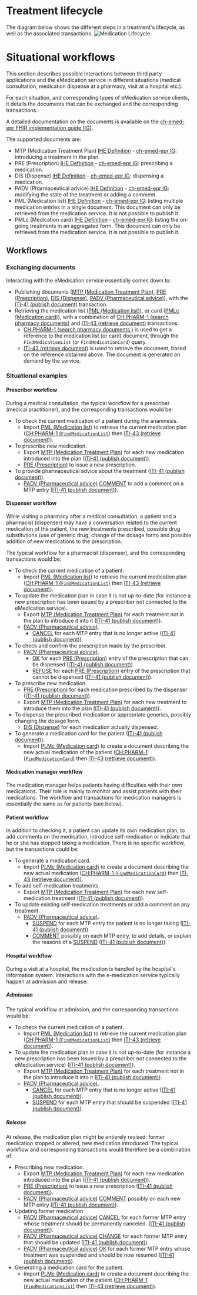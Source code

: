 # Treatment lifecycle
The diagram below shows the different steps in a treatment's lifecycle, as well as the associated transactions.
![Medication Lifecycle](../assets/workflow-medication.svg)

# Situational workflows
This section describes possible interactions between third party applications and the eMedication service in different situations (medical consultation, medication dispense at a pharmacy, visit at a hospital etc.). 

For each situation, and corresponding types of eMedication service clients, it details the documents that can be exchanged and the corresponding transactions.

A detailed documentation on the documents is available on the [ch-emed-epr FHIR implementation guide (IG)](https://build.fhir.org/ig/CARA-ch/ch-emed-epr/index.html).

The supported documents are:

* MTP (Medication Treatment Plan) [IHE Definition](https://www.ihe.net/uploadedFiles/Documents/Pharmacy/IHE_Pharmacy_Suppl_MTP.pdf) - [ch-emed-epr IG](https://build.fhir.org/ig/CARA-ch/ch-emed-epr/document_mtp.html): introducing a treatment in the plan.
* PRE (Prescription) [IHE Definition](https://www.ihe.net/uploadedFiles/Documents/Pharmacy/IHE_Pharmacy_Suppl_PRE.pdf) - [ch-emed-epr IG](https://build.fhir.org/ig/CARA-ch/ch-emed-epr/document_pre.html): prescribing a medication.
* DIS (Dispense) [IHE Definition](https://www.ihe.net/uploadedFiles/Documents/Pharmacy/IHE_Pharmacy_Suppl_DIS.pdf) - [ch-emed-epr IG](https://build.fhir.org/ig/CARA-ch/ch-emed-epr/document_dis.html): dispensing a medication.
* PADV (Pharmaceutical advice) [IHE Definition](https://www.ihe.net/uploadedFiles/Documents/Pharmacy/IHE_Pharmacy_Suppl_PADV.pdf) - [ch-emed-epr IG](https://build.fhir.org/ig/CARA-ch/ch-emed-epr/document_padv.html): modifying the state of the treatment or adding a comment.
* PML (Medication list) [IHE Definition](https://www.ihe.net/uploadedFiles/Documents/Pharmacy/IHE_Pharmacy_Suppl_PML.pdf) - [ch-emed-epr IG](https://build.fhir.org/ig/CARA-ch/ch-emed-epr/document_pml.html): listing multiple medication entries in a single document. This document can only be retrieved from the medication service. It is not possible to publish it.
* PMLc (Medication card) [IHE Definition](https://www.ihe.net/uploadedFiles/Documents/Pharmacy/IHE_Pharmacy_Suppl_PML.pdf) - [ch-emed-epr IG](https://build.fhir.org/ig/CARA-ch/ch-emed-epr/document_pmlc.html): listing the on-going treatments in an aggregated form. This document can only be retrieved from the medication service. It is not possible to publish it.

## Workflows
### Exchanging documents
Interacting with the eMedication service essentially comes down to:

* Publishing documents ([MTP (Medication Treatment Plan)](https://build.fhir.org/ig/CARA-ch/ch-emed-epr/document_mtp.html), [PRE (Prescription)](https://build.fhir.org/ig/CARA-ch/ch-emed-epr/document_pre.html), [DIS (Dispense)](https://build.fhir.org/ig/CARA-ch/ch-emed-epr/document_dis.html), [PADV (Pharmaceutical advice)](https://build.fhir.org/ig/CARA-ch/ch-emed-epr/document_padv.html)), with the [ITI-41 (publish document)](transactions/iti41.md) transaction.
* Retrieving the medication list ([PML (Medication list)](https://build.fhir.org/ig/CARA-ch/ch-emed-epr/document_pml.html)), or card ([PMLc (Medication card)](https://build.fhir.org/ig/CARA-ch/ch-emed-epr/document_pmlc.html)), with a combination of [CH:PHARM-1 (search pharmacy documents)](transactions/chpharm1.md) and [ITI-43 (retrieve document)](transactions/iti43.md) transactions:
    * [CH:PHARM-1 (search pharmacy documents )](transactions/chpharm1.md) is used to get a reference to the medication list (or card) document, through the ```FindMedicationList``` (or ```FindMedicationCard```) query.
    * [ITI-43 (retrieve document)](transactions/iti43.md) is used to retrieve the document, based on the reference obtained above. The document is generated on demand by the service.

### Situational examples
#### Prescriber workflow
During a medical consultation, the typical workflow for a prescriber (medical practitioner), and the corresponding transactions would be:

* To check the current medication of a patient during the anamnesis.
    * Import [PML (Medication list)](https://build.fhir.org/ig/CARA-ch/ch-emed-epr/document_pml.html) to retrieve the current medication plan ([CH:PHARM-1 (```FindMedicationList```)](transactions/chpharm1.md) then [ITI-43 (retrieve document)](transactions/iti43.md)).
* To prescribe new medication.
    * Export [MTP (Medication Treatment Plan)](https://build.fhir.org/ig/CARA-ch/ch-emed-epr/document_mtp.html) for each new medication introduced into the plan ([ITI-41 (publish document)](transactions/iti41.md)).
    * [PRE (Prescription)](https://build.fhir.org/ig/CARA-ch/ch-emed-epr/document_pre.html) to issue a new prescription.
* To provide pharmaceutical advice about the treatment ([ITI-41 (publish document)](transactions/iti41.md)).
    * [PADV (Pharmaceutical advice)](https://build.fhir.org/ig/CARA-ch/ch-emed-epr/document_padv.html) [COMMENT](https://build.fhir.org/ig/CARA-ch/ch-emed-epr/document_padv.html#padv-comment) to add a comment on a MTP entry ([ITI-41 (publish document)](transactions/iti41.md)).

#### Dispenser workflow
While visiting a pharmacy after a medical consultation, a patient and a pharmacist (dispenser) may have a conversation related to the current medication of the patient, the new treatments prescribed, possible drug substitutions (use of generic drug, change of the dosage form) and possible addition of new medications to the prescription.

The typical workflow for a pharmacist (dispenser), and the corresponding transactions would be:

* To check the current medication of a patient.
    * Import [PML (Medication list)](https://build.fhir.org/ig/CARA-ch/ch-emed-epr/document_pml.html) to retrieve the current medication plan ([CH:PHARM-1 (```FindMedicationList```)](transactions/chpharm1.md) then [ITI-43 (retrieve document)](transactions/iti43.md)).
* To update the medication plan in case it is not up-to-date (for instance a new prescription has been issued by a prescriber not connected to the eMedication service).
    * Export [MTP (Medication Treatment Plan)](https://build.fhir.org/ig/CARA-ch/ch-emed-epr/document_mtp.html) for each treatment not in the plan to introduce it into it ([ITI-41 (publish document)](transactions/iti41.md)).
    * [PADV (Pharmaceutical advice)](https://build.fhir.org/ig/CARA-ch/ch-emed-epr/document_padv.html).
        * [CANCEL](https://build.fhir.org/ig/CARA-ch/ch-emed-epr/document_padv.html#padv-cancel) for each MTP entry that is no longer active ([ITI-41 (publish document)](transactions/iti41.md)).
* To check and confirm the prescription made by the prescriber.
    * [PADV (Pharmaceutical advice)](https://build.fhir.org/ig/CARA-ch/ch-emed-epr/document_padv.html).
        * [OK](https://build.fhir.org/ig/CARA-ch/ch-emed-epr/document_padv.html#padv-ok) for each [PRE (Prescription)](https://build.fhir.org/ig/CARA-ch/ch-emed-epr/document_pre.html) entry of the prescription that can be dispensed ([ITI-41 (publish document)](transactions/iti41.md)).
        * [REFUSE](https://build.fhir.org/ig/CARA-ch/ch-emed-epr/document_padv.html#padv-refuse) for each [PRE (Prescription)](https://build.fhir.org/ig/CARA-ch/ch-emed-epr/document_pre.html) entry of the prescription that cannot be dispensed ([ITI-41 (publish document)](transactions/iti41.md)).
* To prescribe new medication.
    * [PRE (Prescription)](https://build.fhir.org/ig/CARA-ch/ch-emed-epr/document_pre.html) for each medication prescribed by the dispenser ([ITI-41 (publish document)](transactions/iti41.md)).
    * Export [MTP (Medication Treatment Plan)](https://build.fhir.org/ig/CARA-ch/ch-emed-epr/document_mtp.html) for each new treatment to introduce them into the plan ([ITI-41 (publish document)](transactions/iti41.md)).
* To dispense the prescribed medication or appropriate generics, possibly changing the dosage form.
    * [DIS (Dispense)](https://build.fhir.org/ig/CARA-ch/ch-emed-epr/document_dis.html) for each medication actually dispensed.
* To generate a medication card for the patient ([ITI-41 (publish document)](transactions/iti41.md)).
    * Import [PLMc (Medication card)](https://build.fhir.org/ig/CARA-ch/ch-emed-epr/document_pmlc.html) to create a document describing the new actual medication of the patient ([CH:PHARM-1 (```FindMedicationCard```)](transactions/chpharm1.md) then [ITI-43 (retrieve document)](transactions/iti43.md)).

#### Medication manager workflow
The medication manager helps patients having difficulties with their own medications. Their role is mainly to monitor and assist patients with their medications. The workflow and transactions for medication managers is essentially the same as for patients (see below).

#### Patient workflow
In addition to checking it, a patient can update its own medication plan, to add comments on the medication, introduce self-medication or indicate that he or she has stopped taking a medication. There is no specific workflow, but the transactions could be:

* To generate a medication card.
    * Import [PLMc (Medication card)](https://build.fhir.org/ig/CARA-ch/ch-emed-epr/document_pmlc.html) to create a document describing the new actual medication ([CH:PHARM-1 (```FindMedicationCard```)](transactions/chpharm1.md) then [ITI-43 (retrieve document)](transactions/iti43.md)).
* To add self-medication treatments.
    * Export [MTP (Medication Treatment Plan)](https://build.fhir.org/ig/CARA-ch/ch-emed-epr/document_mtp.html) for each new self-medication treatment ([ITI-41 (publish document)](transactions/iti41.md)).
* To update existing self-medication treatments or add a comment on any treatment.
    * [PADV (Pharmaceutical advice)](https://build.fhir.org/ig/CARA-ch/ch-emed-epr/document_padv.html).
        * [SUSPEND](https://build.fhir.org/ig/CARA-ch/ch-emed-epr/document_padv.html#padv-suspend) for each MTP entry the patient is no longer taking ([ITI-41 (publish document)](transactions/iti41.md)).
        * [COMMENT](https://build.fhir.org/ig/CARA-ch/ch-emed-epr/document_padv.html#padv-comment) possibly on each MTP entry, to add details, or explain the reasons of a [SUSPEND](https://build.fhir.org/ig/CARA-ch/ch-emed-epr/document_padv.html#padv-suspend) ([ITI-41 (publish document)](transactions/iti41.md)).

#### Hospital workflow
During a visit at a hospital, the medication is handled by the hospital's information system. Interactions with the e-medication service typically happen at admission and release.
##### Admission
The typical workflow at admission, and the corresponding transactions would be:

* To check the current medication of a patient.
    * Import [PML (Medication list)](https://build.fhir.org/ig/CARA-ch/ch-emed-epr/document_pml.html) to retrieve the current medication plan ([CH:PHARM-1 (```FindMedicationList```)](transactions/chpharm1.md) then [ITI-43 (retrieve document)](transactions/iti43.md)).
* To update the medication plan in case it is not up-to-date (for instance a new prescription has been issued by a prescriber not connected to the eMedication service) ([ITI-41 (publish document)](transactions/iti41.md)).
    * Export [MTP (Medication Treatment Plan)](https://build.fhir.org/ig/CARA-ch/ch-emed-epr/document_mtp.html) for each  treatment not in the plan to introduce it into it ([ITI-41 (publish document)](transactions/iti41.md)).
    * [PADV (Pharmaceutical advice)](https://build.fhir.org/ig/CARA-ch/ch-emed-epr/document_padv.html).
        * [CANCEL](document_padv.html#padv-cancel) for each MTP entry that is no longer active ([ITI-41 (publish document)](transactions/iti41.md)).
        * [SUSPEND](https://build.fhir.org/ig/CARA-ch/ch-emed-epr/document_padv.html#padv-suspend) for each MTP entry that should be suspended ([ITI-41 (publish document)](transactions/iti41.md)).

##### Release
At release, the medication plan might be entierely revised: former medication stopped or altered, new medication introduced. The typical workflow and corresponding transactions would therefore be a combination of:

* Prescribing new medication.
    * Export [MTP (Medication Treatment Plan)](https://build.fhir.org/ig/CARA-ch/ch-emed-epr/document_mtp.html) for each new medication introduced into the plan ([ITI-41 (publish document)](transactions/iti41.md)).
    * [PRE (Prescription)](https://build.fhir.org/ig/CARA-ch/ch-emed-epr/document_pre.html) to issue a new prescription ([ITI-41 (publish document)](transactions/iti41.md)).
    * [PADV (Pharmaceutical advice)](https://build.fhir.org/ig/CARA-ch/ch-emed-epr/document_padv.html) [COMMENT](https://build.fhir.org/ig/CARA-ch/ch-emed-epr/document_padv.html#padv-comment) possibly on each new MTP entry ([ITI-41 (publish document)](transactions/iti41.md)).
* Updating former medication
    * [PADV (Pharmaceutical advice)](https://build.fhir.org/ig/CARA-ch/ch-emed-epr/document_padv.html) [CANCEL](https://build.fhir.org/ig/CARA-ch/ch-emed-epr/document_padv.html#padv-cancel) for each former MTP entry whose treatment should be permanently canceled. ([ITI-41 (publish document)](transactions/iti41.md)).
    * [PADV (Pharmaceutical advice)](https://build.fhir.org/ig/CARA-ch/ch-emed-epr/document_padv.html) [CHANGE](https://build.fhir.org/ig/CARA-ch/ch-emed-epr/document_padv.html#padv-change) for each former MTP entry that should be updated ([ITI-41 (publish document)](transactions/iti41.md)).
    * [PADV (Pharmaceutical advice)](https://build.fhir.org/ig/CARA-ch/ch-emed-epr/document_padv.html) [OK](https://build.fhir.org/ig/CARA-ch/ch-emed-epr/document_padv.html#padv-ok) for each former MTP entry whose treatment was suspended and should be now resumed ([ITI-41 (publish document)](transactions/iti41.md)).
* Generating a medication card for the patient.
    * Import [PLMc (Medication card)](https://build.fhir.org/ig/CARA-ch/ch-emed-epr/document_pmlc.html) to create a document describing the new actual medication of the patient ([CH:PHARM-1 (```FindMedicationList```)](transactions/chpharm1.md) then [ITI-43 (retrieve document)](transactions/iti43.md)).